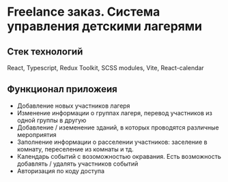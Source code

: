 # Freelance заказ. Система управления детскими лагерями

## Стек технологий

React, Typescript, Redux Toolkit, SCSS modules, Vite, React-calendar

## Функционал приложеия

- Добавление новых участников лагеря
- Изменение информации о группах лагеря, перевод участников из одной группы в другую
- Добавление / иземенение зданий, в которых проводятся различные мероприятия
- Заполнение информации о расселении участников: заселение в комнату, переселение из комнаты и тд.
- Календарь событий с возоможностью окравания. Есть возможность добавлять / удалять участников событий
- Авторизация по коду доступа
